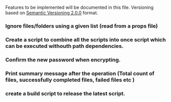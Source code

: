 Features to be implemented will be documented in this file.
Versioning based on [Semantic Versioning 2.0.0](http://semver.org/) format.


### Ignore files/folders using a given list (read from a props file)

### Create a script to combine all the scripts into once script which can be executed withouth path dependencies.

### Confirm the new password when encrypting.

### Print summary message after the operation (Total count of files, successfully completed files, failed files etc )

### create a build script to release the latest script.
